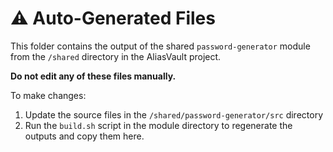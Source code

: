 # ⚠️ Auto-Generated Files

This folder contains the output of the shared `password-generator` module from the `/shared` directory in the AliasVault project.

**Do not edit any of these files manually.**

To make changes:
1. Update the source files in the `/shared/password-generator/src` directory
2. Run the `build.sh` script in the module directory to regenerate the outputs and copy them here.
